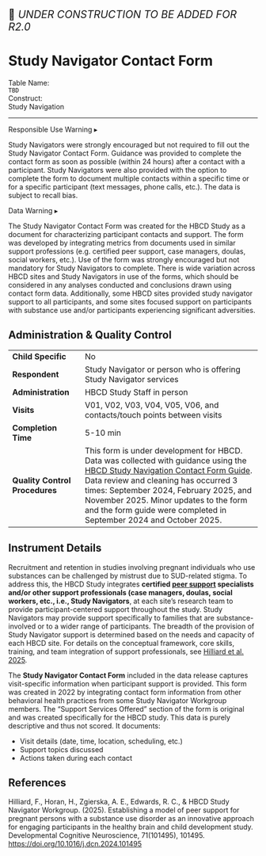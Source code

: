 <p style="font-size: 1.5em;">🚧 <i>UNDER CONSTRUCTION TO BE ADDED FOR R2.0</i></p>

# Study Navigator Contact Form

<p>
<div class="info-block">
  <div class="info-row">
    <div class="info-label"><i class="fa fa-table"></i> Table Name:</div>
    <div class="info-value"><code>TBD</code></div>
  </div>
  <div class="info-row">
    <div class="info-label"><i class="fa-solid fa-tape"></i> Construct:</div>
    <div class="info-value">Study Navigation</div>
  </div>
</div>
</p>

---------------------------------------------

<div id="alert" class="alert-banner" onclick="toggleCollapse(this)">
  <span class="emoji"><i class="fas fa-exclamation-circle"></i></span>
  <span class="text-with-link">
  <span class="text">Responsible Use Warning</span>
  <a class="anchor-link" href="#alert" title="Copy link">
  <i class="fa-solid fa-link"></i>
  </a>
  </span>
  <span class="arrow">▸</span>
</div>
<div class="alert-collapsible-content">
<p>Study Navigators were strongly encouraged but not required to fill out the Study Navigator Contact Form. Guidance was provided to complete the contact form as soon as possible (within 24 hours) after a contact with a participant. Study Navigators were also provided with the option to complete the form to document multiple contacts within a specific time or for a specific participant (text messages, phone calls, etc.). The data is subject to recall bias.</p> 
</div>

<div id="warning" class="warning-banner" onclick="toggleCollapse(this)">
    <span class="emoji"><i class="fas fa-exclamation-triangle"></i></span>
  <span class="text-with-link">
  <span class="text">Data Warning</i></span>
  <a class="anchor-link" href="#warning" title="Copy link">
  <i class="fa-solid fa-link"></i>
  </a>
  </span>
  <span class="arrow">▸</span>
</div>
<div class="warning-collapsible-content">
<p>The Study Navigator Contact Form was created for the HBCD Study as a document for characterizing participant contacts and support. The form was developed by integrating metrics from documents used in similar support professions (e.g. certified peer support, case managers, doulas, social workers, etc.). Use of the form was strongly encouraged but not mandatory for Study Navigators to complete. There is wide variation across HBCD sites and Study Navigators in use of the forms, which should be considered in any analyses conducted and conclusions drawn using contact form data. Additionally, some HBCD sites provided study navigator support to all participants, and some sites focused support on participants with substance use and/or participants experiencing significant adversities.</p> 
</div>

## Administration & Quality Control

<table class="table-no-vertical-lines" style="width: 100%; border-collapse: collapse; table-layout: fixed;">
<tbody>
<tr><td><b>Child Specific</b></td>
<td>No</td></tr>
<tr><td><b>Respondent</b></td>
<td>Study Navigator or person who is offering Study Navigator services</td></tr>
<tr><td><b>Administration</b></td>
<td style="word-wrap: break-word; white-space: normal;">HBCD Study Staff in person</td></tr>
<tr><td><b>Visits</b></td>
<td>V01, V02, V03, V04, V05, V06, and contacts/touch points between visits</td></tr>
<tr><td><b>Completion Time</b></td>
<td>5-10 min</td></tr>
<tr><td><b>Quality Control Procedures</b></td>
<td style="word-wrap: break-word; white-space: normal;">
  This form is under development for HBCD. Data was collected with guidance using the <a href="../SNContactFormCompanionGuideOutline_Pilot_V4-HH.pdf" target="_blank">HBCD Study Navigation Contact Form Guide</a>.<br>
  Data review and cleaning has occurred 3 times: September 2024, February 2025, and November 2025. Minor updates to the form and the form guide were completed in September 2024 and October 2025.</td>
</tr>      
</tbody>
</table>

## Instrument Details

Recruitment and retention in studies involving pregnant individuals who use substances can be challenged by mistrust due to SUD-related stigma. To address this, the HBCD Study integrates **certified [peer support](https://www.sciencedirect.com/topics/nursing-and-health-professions/peer-group) specialists and/or other support professionals (case managers, doulas, social workers, etc., i.e., Study Navigators**, at each site’s research team to provide participant-centered support throughout the study. Study Navigators may provide support specifically to families that are substance-involved or to a wider range of participants. The breadth of the provision of Study Navigator support is determined based on the needs and capacity of each HBCD site. For details on the conceptual framework, core skills, training, and team integration of support professionals, see [Hilliard et al. 2025](https://doi.org/10.1016/j.dcn.2024.101495).

The **Study Navigator Contact Form** included in the data release captures visit-specific information when participant support is provided. This form was created in 2022 by integrating contact form information from other behavioral health practices from some Study Navigator Workgroup members. The “Support Services Offered” section of the form is original and was created specifically for the HBCD study. This data is purely descriptive and thus not scored. It documents:

- Visit details (date, time, location, scheduling, etc.)
- Support topics discussed
- Actions taken during each contact

## References

<div class="references"> 
<p>Hilliard, F., Horan, H., Zgierska, A. E., Edwards, R. C., & HBCD Study Navigator Workgroup. (2025). Establishing a model of peer support for pregnant persons with a substance use disorder as an innovative approach for engaging participants in the healthy brain and child development study. Developmental Cognitive Neuroscience, 71(101495), 101495. <a href="https://doi.org/10.1016/j.dcn.2024.101495" target="_blank">https://doi.org/10.1016/j.dcn.2024.101495</a></p>  
</div>
<br>

